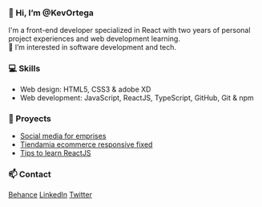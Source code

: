 ### 👋 Hi, I’m @KevOrtega
I'm a front-end developer specialized in React with two years of personal project experiences and web development learning.
<br>
👀 I’m interested in software development and tech.

### 💻 Skills
- Web design: HTML5, CSS3 & adobe XD
- Web development: JavaScript, ReactJS, TypeScript, GitHub, Git & npm

### 🚀 Proyects
- [Social media for emprises](https://github.com/KevOrtega/Trademark-front)
- [Tiendamia ecommerce responsive fixed](https://github.com/KevOrtega/Tiendamia)
- [Tips to learn ReactJS](https://github.com/KevOrtega/React-Tips)
  
### 📫 Contact
[Behance](https://www.behance.net/kevinortega4)
[LinkedIn](https://www.linkedin.com/in/kevin-ortega-531118200/)
[Twitter](https://twitter.com/KevOrtega2)
